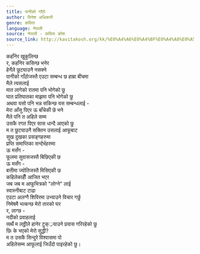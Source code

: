 ```yaml
---
title: पानीको गाँठो
author: दिनेश अधिकारी
genre: कविता
language: नेपाली
source: नेपाली - कविता कोश
source_link: http://kavitakosh.org/kk/%E0%A4%A6%E0%A4%BF%E0%A4%A8%E0%A5%87%E0%A4%B6_%E0%A4%85%E0%A4%A7%E0%A4%BF%E0%A4%95%E0%A4%BE%E0%A4%B0%E0%A5%80
---
```


कहाँनेर खुकुलिन्छ  
र, कहाँनेर कसिन्छ भनेर  
हेर्नेले छुट्याउनै नसक्ने  
पानीको गाँठोजस्तै एउटा सम्बन्ध छ हाम्रा बीचमा  
मैले त्यसलाई  
मात लागेको रातमा पनि भोगेको छु  
घात प्रतिघातका माझमा पनि भोगेको छु  
अथवा यसो पनि भन्न सकिन्छ यस सम्बन्धलाई -  
मेरा आँसु पिएर ऊ बाँचेकी छे भने  
मैले पनि त अहिले सम्म  
उसकै रगत पिएर सास धान्दै आएको छु  
म त छुट्याउनै सक्तिन उसलाई आफूबाट  
सुख दुखका प्रसङ्गहरुमा  
प्रप्ति समाप्तिका सर्न्दर्भहरुमा  
ऊ मसँग -  
फूलमा सुवासजस्तै बिछिएकी छ  
ऊ मसँग -  
बत्तीमा ज्योतिजस्तै मिसिएकी छ  
कहिलेकाहीँ आजित भएर  
जब जब म आफूभित्रको "लोग्ने" लाई  
स्वास्नीबाट टाढा  
एउटा अलग्गै शिविरमा उभ्याउने विचार गर्छु  
निमेषमै भत्कन्छ मेरो तारको घर  
र, लाग्छ -  
नदीको प्रवाहलाई  
व्यर्थै म लठ्ठीले हानेर टुक््रयाउने प्रयास गरिरहेको छु  
छिः के भएको मेरो सुद्धी?  
म त उसकै सिन्दुरे विश्वासमा पो  
अहिलेसम्म आफूलाई जिउँदो पाइरहेको छु।
